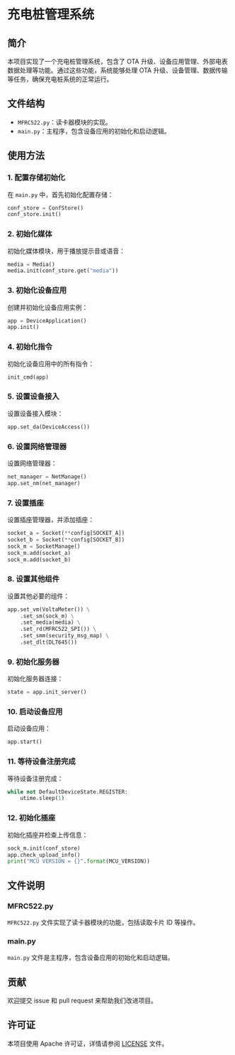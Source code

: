 
# 充电桩管理系统

## 简介

本项目实现了一个充电桩管理系统，包含了 OTA 升级、设备应用管理、外部电表数据处理等功能。通过这些功能，系统能够处理 OTA 升级、设备管理、数据传输等任务，确保充电桩系统的正常运行。

## 文件结构

- `MFRC522.py`：读卡器模块的实现。
- `main.py`：主程序，包含设备应用的初始化和启动逻辑。

## 使用方法

### 1. 配置存储初始化

在 `main.py` 中，首先初始化配置存储：

```python
conf_store = ConfStore()
conf_store.init()
```

### 2. 初始化媒体

初始化媒体模块，用于播放提示音或语音：

```python
media = Media()
media.init(conf_store.get("media"))
```

### 3. 初始化设备应用

创建并初始化设备应用实例：

```python
app = DeviceApplication()
app.init()
```

### 4. 初始化指令

初始化设备应用中的所有指令：

```python
init_cmd(app)
```

### 5. 设置设备接入

设置设备接入模块：

```python
app.set_da(DeviceAccess())
```

### 6. 设置网络管理器

设置网络管理器：

```python
net_manager = NetManage()
app.set_nm(net_manager)
```

### 7. 设置插座

设置插座管理器，并添加插座：

```python
socket_a = Socket(**config[SOCKET_A])
socket_b = Socket(**config[SOCKET_B])
sock_m = SocketManage()
sock_m.add(socket_a)
sock_m.add(socket_b)
```

### 8. 设置其他组件

设置其他必要的组件：

```python
app.set_vm(VoltaMeter()) \
    .set_sm(sock_m) \
    .set_media(media) \
    .set_rd(MFRC522_SPI()) \
    .set_smm(security_msg_map) \
    .set_dlt(DLT645())
```

### 9. 初始化服务器

初始化服务器连接：

```python
state = app.init_server()
```

### 10. 启动设备应用

启动设备应用：

```python
app.start()
```

### 11. 等待设备注册完成

等待设备注册完成：

```python
while not DefaultDeviceState.REGISTER:
    utime.sleep(1)
```

### 12. 初始化插座

初始化插座并检查上传信息：

```python
sock_m.init(conf_store)
app.check_upload_info()
print("MCU VERSION = {}".format(MCU_VERSION))
```

## 文件说明

### MFRC522.py

`MFRC522.py` 文件实现了读卡器模块的功能，包括读取卡片 ID 等操作。

### main.py

`main.py` 文件是主程序，包含设备应用的初始化和启动逻辑。

## 贡献

欢迎提交 issue 和 pull request 来帮助我们改进项目。

## 许可证

本项目使用 Apache 许可证，详情请参阅 [LICENSE](LICENSE) 文件。